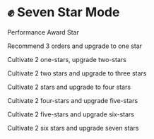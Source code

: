 # ✊ Seven Star Mode

Performance Award              Star&#x20;

Recommend 3 orders and upgrade to one star&#x20;

Cultivate 2 one-stars, upgrade two-stars&#x20;

Cultivate 2 two stars and upgrade to three stars&#x20;

Cultivate 2 stars and upgrade to four stars&#x20;

Cultivate 2 four-stars and upgrade five-stars&#x20;

Cultivate 2 five-stars and upgrade six-stars&#x20;

Cultivate 2 six stars and upgrade seven stars
